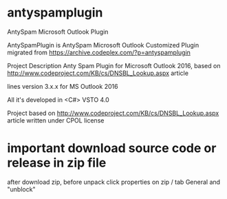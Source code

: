 # antyspamplugin
AntySpam Microsoft Outlook Plugin

AntySpamPlugin is AntySpam Microsoft Outlook Customized Plugin migrated from https://archive.codeplex.com/?p=antyspamplugin

Project Description Anty Spam Plugin for Microsoft Outlook 2016, based on http://www.codeproject.com/KB/cs/DNSBL_Lookup.aspx article

lines version 3.x.x for MS Outlook 2016

All it's developed in <C#> VSTO 4.0

Project based on http://www.codeproject.com/KB/cs/DNSBL_Lookup.aspx article written under CPOL license

# important download source code or release in zip file
after download zip, before unpack
click properties on zip / tab General and "unblock"
